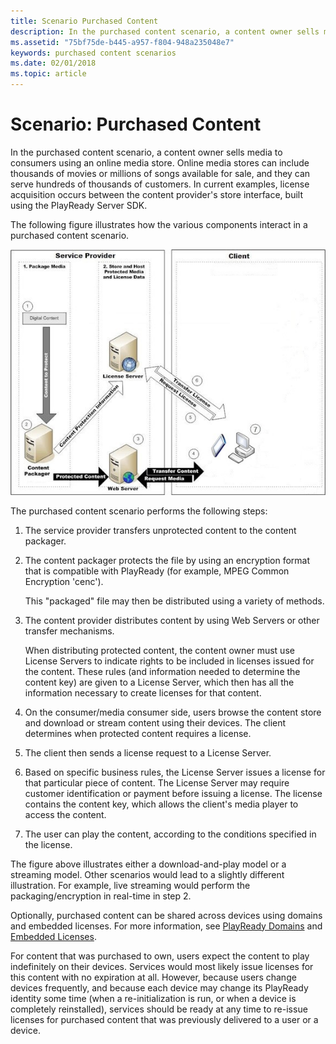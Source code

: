 ```yaml
---
title: Scenario Purchased Content
description: In the purchased content scenario, a content owner sells media to consumers using an online media store.
ms.assetid: "75bf75de-b445-a957-f804-948a235048e7"
keywords: purchased content scenarios
ms.date: 02/01/2018
ms.topic: article
---
```



# Scenario: Purchased Content


In the purchased content scenario, a content owner sells media to consumers using an online media store. Online media stores can include thousands of movies or millions of songs available for sale, and they can serve hundreds of thousands of customers. In current examples, license acquisition occurs between the content provider's store interface, built using the PlayReady Server SDK.


The following figure illustrates how the various components interact in a purchased content scenario.


 ![Purchased Content](../images/image26_8.jpg)


The purchased content scenario performs the following steps:

   1. The service provider transfers unprotected content to the content packager.

   1. The content packager protects the file by using an encryption format that is compatible with PlayReady (for example, MPEG Common Encryption 'cenc').

      This "packaged" file may then be distributed using a variety of methods.

   1. The content provider distributes content by using Web Servers or other transfer mechanisms.

      When distributing protected content, the content owner must use License Servers to indicate rights to be included in licenses issued for the content. These rules (and information needed to determine the content key) are given to a License Server, which then has all the information necessary to create licenses for that content.

   1. On the consumer/media consumer side, users browse the content store and download or stream content using their devices. The client determines when protected content requires a license.

   1. The client then sends a license request to a License Server.

   1. Based on specific business rules, the License Server issues a license for that particular piece of content. The License Server may require customer identification or payment before issuing a license. The license contains the content key, which allows the client's media player to access the content.

   1. The user can play the content, according to the conditions specified in the license.



The figure above illustrates either a download-and-play model or a streaming model. Other scenarios would lead to a slightly different illustration. For example, live streaming would perform the packaging/encryption in real-time in step 2.


Optionally, purchased content can be shared across devices using domains and embedded licenses. For more information, see [PlayReady Domains](domain-Server.md) and [Embedded Licenses](embedded-licenses.md).


For content that was purchased to own, users expect the content to play indefinitely on their devices. Services would most likely issue licenses for this content with no expiration at all. However, because users change devices frequently, and because each device may change its PlayReady identity some time (when a re-initialization is run, or when a device is completely reinstalled), services should be ready at any time to re-issue licenses for purchased content that was previously delivered to a user or a device.
